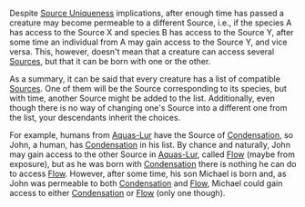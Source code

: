 Despite <a href='#' class='note-link' data-id='Source Uniqueness' onclick="Shiny.setInputValue('linked_doc_click', 'Source Uniqueness', {priority: 'event'}); return false;">Source Uniqueness</a> implications, after enough time has passed a creature may become permeable to a different Source, i.e., if the species A has access to the Source X and species B has access to the Source Y, after some time an individual from A may gain access to the Source Y, and vice versa. This, however, doesn't mean that a creature can access several <a href='#' class='note-link' data-id='Sources' onclick="Shiny.setInputValue('linked_doc_click', 'Sources', {priority: 'event'}); return false;">Sources</a>, but that it can be born with one or the other.

As a summary, it can be said that every creature has a list of compatible <a href='#' class='note-link' data-id='Sources' onclick="Shiny.setInputValue('linked_doc_click', 'Sources', {priority: 'event'}); return false;">Sources</a>. One of them will be the Source corresponding to its species, but with time, another Source might be added to the list. Additionally, even though there is no way of changing one's Source into a different one from the list, your descendants inherit the choices.

For example, humans from <a href='#' class='note-link' data-id='Aquas-Lur' onclick="Shiny.setInputValue('linked_doc_click', 'Aquas-Lur', {priority: 'event'}); return false;">Aquas-Lur</a> have the Source of <a href='#' class='note-link' data-id='Condensation' onclick="Shiny.setInputValue('linked_doc_click', 'Condensation', {priority: 'event'}); return false;">Condensation</a>, so John, a human, has <a href='#' class='note-link' data-id='Condensation' onclick="Shiny.setInputValue('linked_doc_click', 'Condensation', {priority: 'event'}); return false;">Condensation</a> in his list. By chance and naturally, John may gain access to the other Source in <a href='#' class='note-link' data-id='Aquas-Lur' onclick="Shiny.setInputValue('linked_doc_click', 'Aquas-Lur', {priority: 'event'}); return false;">Aquas-Lur</a>, called <a href='#' class='note-link' data-id='Flow' onclick="Shiny.setInputValue('linked_doc_click', 'Flow', {priority: 'event'}); return false;">Flow</a> (maybe from exposure), but as he was born with <a href='#' class='note-link' data-id='Condensation' onclick="Shiny.setInputValue('linked_doc_click', 'Condensation', {priority: 'event'}); return false;">Condensation</a> there is nothing he can do to access <a href='#' class='note-link' data-id='Flow' onclick="Shiny.setInputValue('linked_doc_click', 'Flow', {priority: 'event'}); return false;">Flow</a>. However, after some time, his son Michael is born and, as John was permeable to both <a href='#' class='note-link' data-id='Condensation' onclick="Shiny.setInputValue('linked_doc_click', 'Condensation', {priority: 'event'}); return false;">Condensation</a> and <a href='#' class='note-link' data-id='Flow' onclick="Shiny.setInputValue('linked_doc_click', 'Flow', {priority: 'event'}); return false;">Flow</a>, Michael could gain access to either <a href='#' class='note-link' data-id='Condensation' onclick="Shiny.setInputValue('linked_doc_click', 'Condensation', {priority: 'event'}); return false;">Condensation</a> or <a href='#' class='note-link' data-id='Flow' onclick="Shiny.setInputValue('linked_doc_click', 'Flow', {priority: 'event'}); return false;">Flow</a> (only one though).
